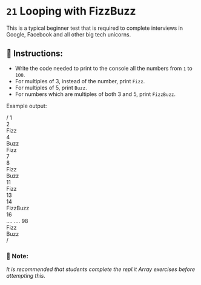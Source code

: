 # `21` Looping with FizzBuzz

This is a typical beginner test that is required to complete interviews in Google, Facebook and all other big tech unicorns.

## :pencil: Instructions:
* Write the code needed to print to the console all the numbers from `1` to `100`. 
* For multiples of 3, instead of the number, print `Fizz`.
* For multiples of 5, print `Buzz`. 
* For numbers which are multiples of both 3 and 5, print `FizzBuzz`.

Example output:


/
1  
2  
Fizz  
4  
Buzz  
Fizz  
7  
8  
Fizz  
Buzz  
11  
Fizz  
13  
14  
FizzBuzz  
16  
....
....
98  
Fizz  
Buzz  
/

### :scroll: Note: 
*It is recommended that students complete the repl.it Array exercises before attempting this.*